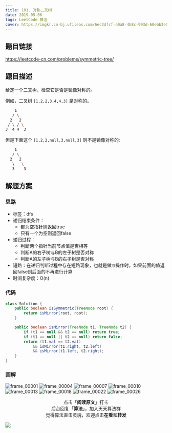 ```yaml
---
title: 101. 对称二叉树
date: 2019-05-06
tags: LeetCode 算法
cover: https://imgkr.cn-bj.ufileos.com/6ec3dfcf-a0a8-4b8c-993d-60ebb3e083e0.png
---
```


## 题目链接

https://leetcode-cn.com/problems/symmetric-tree/

## 题目描述

给定一个二叉树，检查它是否是镜像对称的。

例如，二叉树 `[1,2,2,3,4,4,3]` 是对称的。

```bash
    1
   / \
  2   2
 / \ / \
3  4 4  3
```

但是下面这个 `[1,2,2,null,3,null,3]` 则不是镜像对称的:

```bash
    1
   / \
  2   2
   \   \
   3    3
```

## 解题方案

### 思路

- 标签：dfs
- 递归结束条件：
  - 都为空指针则返回true
  - 只有一个为空则返回false
- 递归过程：
  - 判断两个指针当前节点值是否相等
  - 判断A的右子树与B的左子树是否对称
  - 判断A的左子树与B的右子树是否对称
- 短路：在递归判断过程中存在短路现象，也就是做`与`操作时，如果前面的值返回false则后面的不再进行计算
- 时间复杂度：O(n)

### 代码

```java
class Solution {
    public boolean isSymmetric(TreeNode root) {
        return isMirror(root, root);
    }

    public boolean isMirror(TreeNode t1, TreeNode t2) {
        if (t1 == null && t2 == null) return true;
        if (t1 == null || t2 == null) return false;
        return (t1.val == t2.val)
            && isMirror(t1.right, t2.left)
            && isMirror(t1.left, t2.right);
    }
}
```

### 画解

![frame_00001](https://imgkr.cn-bj.ufileos.com/a78ab4cd-cd43-4164-b20a-9cbdfcf46b47.png)
![frame_00004](https://imgkr.cn-bj.ufileos.com/70a3d4aa-4dfa-41a9-99a7-74ff15aa803f.png)
![frame_00007](https://imgkr.cn-bj.ufileos.com/30cd5c0a-d25c-48af-9a86-5da03cfdc0bf.png)
![frame_00010](https://imgkr.cn-bj.ufileos.com/07d78a6e-d837-4fdf-8ce3-a7314ab37c1b.png)
![frame_00013](https://imgkr.cn-bj.ufileos.com/b393c86b-02e6-4aad-b6f0-0172f0611e3e.png)
![frame_00018](https://imgkr.cn-bj.ufileos.com/cfffabc0-313c-4154-a0fb-5461562fe7bd.png)
![frame_00022](https://imgkr.cn-bj.ufileos.com/93aafa90-9c13-483f-a263-d7526c366068.png)
![frame_00026](https://imgkr.cn-bj.ufileos.com/6ec3dfcf-a0a8-4b8c-993d-60ebb3e083e0.png)


<span style="display:block;text-align:center;">点击「<strong>阅读原文</strong>」打卡</span>
<span style="display:block;text-align:center;">后台回复「<strong>算法</strong>」，加入天天算法群</span>
<span style="display:block;text-align:center;">觉得算法直击灵魂，欢迎点击<strong>在看</strong>和<strong>转发</strong></span>

![](https://imgkr.cn-bj.ufileos.com/f3e6917b-991c-4ef5-a29a-bb5d9af1273a.gif)